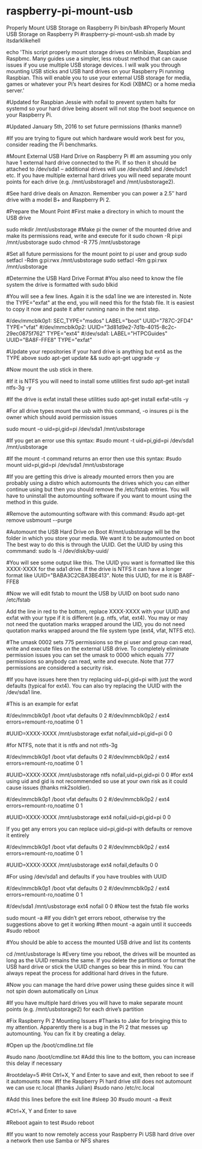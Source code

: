 # raspberry-pi-mount-usb
Properly Mount USB Storage on Raspberry Pi
bin/bash
#Properly Mount USB Storage on Raspberry Pi
#raspberry-pi-mount-usb.sh made by itsdarklikehell

echo 'This script properly mount storage drives on Minibian, Raspbian and Raspbmc. Many guides use a simpler, less robust method that can cause issues if you use multiple USB storage devices. I will walk you through mounting USB sticks and USB hard drives on your Raspberry Pi running Raspbian. This will enable you to use your external USB storage for media, games or whatever your Pi’s heart desires for Kodi (XBMC) or a home media server.'

#Updated for Raspbian Jessie with nofail to prevent system halts for systemd so your hard drive being absent will not stop the boot sequence on your Raspberry Pi.

#Updated  January 5th, 2016 to set future permissions (thanks manne!)

#If you are trying to figure out which hardware would work best for you, consider reading the Pi benchmarks.

#Mount External USB Hard Drive on Raspberry Pi
#I am assuming you only have 1 external hard drive connected to the Pi. If so then it should be attached to /dev/sda1 – additional drives will use /dev/sdb1 and /dev/sdc1 etc.  If you have multiple external hard drives you will need separate mount points for each drive (e.g. /mnt/usbstorage1 and /mnt/usbstorage2).

#See hard drive deals on Amazon. Remember you can power a 2.5″ hard drive with a model B+ and Raspberry Pi 2.

#Prepare the Mount Point
#First make a directory in which to mount the USB drive

sudo mkdir /mnt/usbstorage
#Make pi the owner of the mounted drive and make its permissions read, write and execute for it
sudo chown -R pi:pi /mnt/usbstorage
sudo chmod -R 775 /mnt/usbstorage

#Set all future permissions for the mount point to pi user and group
sudo setfacl -Rdm g:pi:rwx /mnt/usbstorage
sudo setfacl -Rm g:pi:rwx /mnt/usbstorage

#Determine the USB Hard Drive Format
#You also need to know the file system the drive is formatted with
sudo blkid

#You will see a few lines. Again it is the sda1 line we are interested in. Note the TYPE="exfat" at the end, you will need this for the fstab file. It is easiest to copy it now and paste it after running nano in the next step.

#/dev/mmcblk0p1: SEC_TYPE="msdos" LABEL="boot" UUID="787C-2FD4" TYPE="vfat"
#/dev/mmcblk0p2: UUID="3d81d9e2-7d1b-4015-8c2c-29ec0875f762" TYPE="ext4"
#/dev/sda1: LABEL="HTPCGuides" UUID="BA8F-FFE8" TYPE="exfat"

#Update your repositories if your hard drive is anything but ext4 as the TYPE above
sudo apt-get update && sudo apt-get upgrade -y

#Now mount the usb stick in there. 

#If it is NTFS you will need to install some utilities first
sudo apt-get install ntfs-3g -y

#If the drive is exfat install these utilities
sudo apt-get install exfat-utils -y

#For all drive types mount the usb with this command, -o insures pi is the owner which should avoid permission issues

sudo mount -o uid=pi,gid=pi /dev/sda1 /mnt/usbstorage

#If you get an error use this syntax:
#sudo mount -t uid=pi,gid=pi /dev/sda1 /mnt/usbstorage

#If the mount -t command returns an error then use this syntax:
#sudo mount uid=pi,gid=pi /dev/sda1 /mnt/usbstorage

#If you are getting this drive is already mounted errors then you are probably using a distro which automounts the drives which you can either continue using but then you should remove the /etc/fstab entries. You will have to uninstall the automounting software if you want to mount using the method in this guide.

#Remove the automounting software with this command:
#sudo apt-get remove usbmount --purge


#Automount the USB Hard Drive on Boot
#/mnt/usbstorage will be the folder in which you store your media. We want it to be automounted on boot The best way to do this is through the UUID. Get the UUID by using this commmand:
sudo ls -l /dev/disk/by-uuid/

#You will see some output like this. The UUID you want is formatted like this XXXX-XXXX for the sda1 drive. If the drive is NTFS it can have a longer format like UUID="BABA3C2CBA3BE413". Note this UUID, for me it is BA8F-FFE8

#Now we will edit fstab to mount the USB by UUID on boot
sudo nano /etc/fstab

Add the line in red to the bottom, replace XXXX-XXXX with your UUID and exfat with your type if it is different (e.g. ntfs, vfat, ext4). You may or may not need the quotation marks wrapped around the UID, you do not need quotation marks wrapped around the file system type (ext4, vfat, NTFS etc).

#The umask 0002 sets 775 permissions so the pi user and group can read, write and execute files on the external USB drive. To completely eliminate permission issues you can set the umask to 0000 which equals 777 permissions so anybody can read, write and execute. Note that 777 permissions are considered a security risk.

#If you have issues here then try replacing uid=pi,gid=pi with just the word defaults (typical for ext4). You can also try replacing the UUID with the /dev/sda1 line.


#This is an example for exfat

#/dev/mmcblk0p1 /boot vfat defaults 0 2
#/dev/mmcblk0p2 / ext4 errors=remount-ro,noatime 0 1

#UUID=XXXX-XXXX  /mnt/usbstorage exfat   nofail,uid=pi,gid=pi   0   0


#for NTFS, note that it is ntfs and not ntfs-3g

#/dev/mmcblk0p1 /boot vfat defaults 0 2
#/dev/mmcblk0p2 / ext4 errors=remount-ro,noatime 0 1

#UUID=XXXX-XXXX    /mnt/usbstorage    ntfs   nofail,uid=pi,gid=pi    0   0
#for ext4 using uid and gid is not recommended so use at your own risk as it could cause issues (thanks mk2soldier).

#/dev/mmcblk0p1 /boot vfat defaults 0 2
#/dev/mmcblk0p2 / ext4 errors=remount-ro,noatime 0 1

#UUID=XXXX-XXXX    /mnt/usbstorage    ext4   nofail,uid=pi,gid=pi    0   0


If you get any errors you can replace uid=pi,gid=pi with defaults or remove it entirely

#/dev/mmcblk0p1 /boot vfat defaults 0 2
#/dev/mmcblk0p2 / ext4 errors=remount-ro,noatime 0 1

#UUID=XXXX-XXXX    /mnt/usbstorage    ext4   nofail,defaults    0   0


#For using /dev/sda1 and defaults if you have troubles with UUID

#/dev/mmcblk0p1 /boot vfat defaults 0 2
#/dev/mmcblk0p2 / ext4 errors=remount-ro,noatime 0 1

#/dev/sda1    /mnt/usbstorage    ext4   nofail    0   0
#Now test the fstab file works

sudo mount -a
#If you didn’t get errors reboot, otherwise try the suggestions above to get it working #then mount -a again until it succeeds
#sudo reboot

#You should be able to access the mounted USB drive and list its contents

cd /mnt/usbstorage
ls
#Every time you reboot, the drives will be mounted as long as the UUID remains the same. If you delete the partitions or format the USB hard drive or stick the UUID changes so bear this in mind. You can always repeat the process for additional hard drives in the future.

#Now you can manage the hard drive power using these guides since it will not spin down automatically on Linux

#If you have multiple hard drives you will have to make separate mount points (e.g. /mnt/usbstorage2) for each drive’s partition

#Fix Raspberry Pi 2 Mounting Issues
#Thanks to Jake for bringing this to my attention. Apparently there is a bug in the Pi 2 that messes up automounting. You can fix it by creating a delay.

#Open up the /boot/cmdline.txt file

#sudo nano /boot/cmdline.txt
#Add this line to the bottom, you can increase this delay if necessary

#rootdelay=5
#Hit Ctrl+X, Y and Enter to save and exit, then reboot to see if it automounts now.
#If the Raspberry Pi hard drive still does not automount we can use rc.local (thanks Julian)
#sudo nano /etc/rc.local

#Add this lines before the exit line
#sleep 30
#sudo mount -a
#exit

#Ctrl+X, Y and Enter to save

#Reboot again to test
#sudo reboot


#If you want to now remotely access your Raspberry Pi USB hard drive over a network then use Samba or NFS shares
